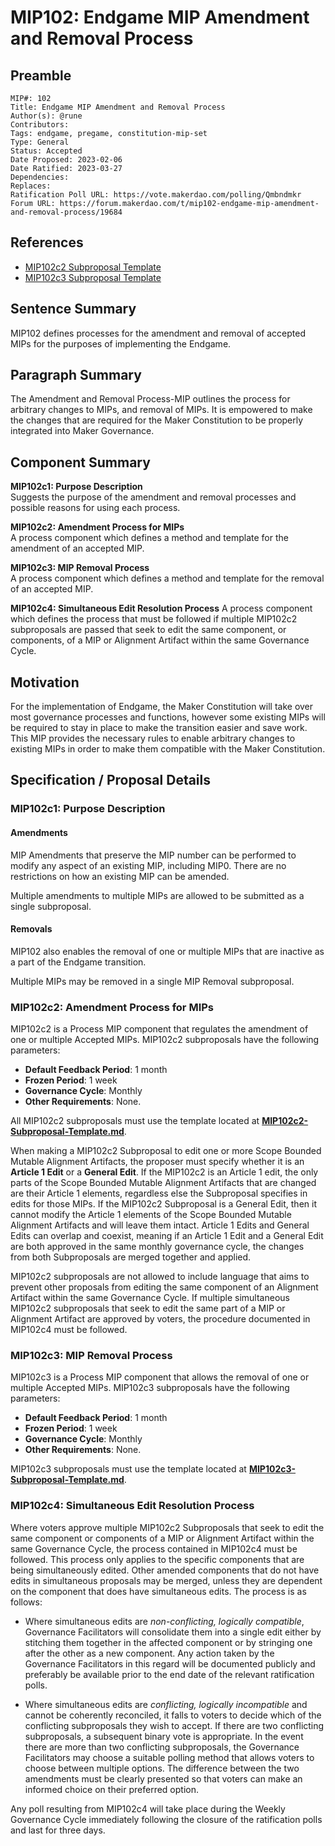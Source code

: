 # MIP102: Endgame MIP Amendment and Removal Process

## Preamble

```
MIP#: 102
Title: Endgame MIP Amendment and Removal Process
Author(s): @rune
Contributors:
Tags: endgame, pregame, constitution-mip-set
Type: General
Status: Accepted
Date Proposed: 2023-02-06
Date Ratified: 2023-03-27
Dependencies:
Replaces:
Ratification Poll URL: https://vote.makerdao.com/polling/Qmbndmkr
Forum URL: https://forum.makerdao.com/t/mip102-endgame-mip-amendment-and-removal-process/19684
```

## References

* [MIP102c2 Subproposal Template](https://github.com/makerdao/mips/blob/master/MIP102/MIP102c2-Subproposal-Template.md)
* [MIP102c3 Subproposal Template](https://github.com/makerdao/mips/blob/master/MIP102/MIP102c3-Subproposal-Template.md)

## Sentence Summary

MIP102 defines processes for the amendment and removal of accepted MIPs for the purposes of implementing the Endgame.

## Paragraph Summary

The Amendment and Removal Process-MIP outlines the process for arbitrary changes to MIPs, and removal of MIPs. It is empowered to make the changes that are required for the Maker Constitution to be properly integrated into Maker Governance.

## Component Summary

**MIP102c1: Purpose Description**  
Suggests the purpose of the amendment and removal processes and possible reasons for using each process.

**MIP102c2: Amendment Process for MIPs**  
A process component which defines a method and template for the amendment of an accepted MIP.

**MIP102c3: MIP Removal Process**  
A process component which defines a method and template for the removal of an accepted MIP.

**MIP102c4: Simultaneous Edit Resolution Process**
A process component which defines the process that must be followed if multiple MIP102c2 subproposals are passed that seek to edit the same component, or components, of a MIP or Alignment Artifact within the same Governance Cycle.

## Motivation

For the implementation of Endgame, the Maker Constitution will take over most governance processes and functions, however some existing MIPs will be required to stay in place to make the transition easier and save work. This MIP provides the necessary rules to enable arbitrary changes to existing MIPs in order to make them compatible with the Maker Constitution.

## Specification / Proposal Details

### MIP102c1: Purpose Description

#### Amendments
MIP Amendments that preserve the MIP number can be performed to modify any aspect of an existing MIP, including MIP0. There are no restrictions on how an existing MIP can be amended.

Multiple amendments to multiple MIPs are allowed to be submitted as a single subproposal.

#### Removals

MIP102 also enables the removal of one or multiple MIPs that are inactive as a part of the Endgame transition.

Multiple MIPs may be removed in a single MIP Removal subproposal.

### MIP102c2: Amendment Process for MIPs

MIP102c2 is a Process MIP component that regulates the amendment of one or multiple Accepted MIPs. MIP102c2 subproposals have the following parameters:

- **Default Feedback Period**: 1 month
- **Frozen Period**: 1 week
- **Governance Cycle**: Monthly
- **Other Requirements**: None.

All MIP102c2 subproposals must use the template located at **[MIP102c2-Subproposal-Template.md](https://github.com/makerdao/mips/blob/master/MIP102/MIP102c2-Subproposal-Template.md)**.

When making a MIP102c2 Subproposal to edit one or more Scope Bounded Mutable Alignment Artifacts, the proposer must specify whether it is an **Article 1 Edit** or a **General Edit**. If the MIP102c2 is an Article 1 edit, the only parts of the Scope Bounded Mutable Alignment Artifacts that are changed are their Article 1 elements, regardless else the Subproposal specifies in edits for those MIPs. If the MIP102c2 Subproposal is a General Edit, then it cannot modify the Article 1 elements of the Scope Bounded Mutable Alignment Artifacts and will leave them intact. Article 1 Edits and General Edits can overlap and coexist, meaning if an Article 1 Edit and a General Edit are both approved in the same monthly governance cycle, the changes from both Subproposals are merged together and applied.

MIP102c2 subproposals are not allowed to include language that aims to prevent other proposals from editing the same component of an Alignment Artifact within the same Governance Cycle. If multiple simultaneous MIP102c2 subproposals that seek to edit the same part of a MIP or Alignment Artifact are approved by voters, the procedure documented in MIP102c4 must be followed.

### MIP102c3: MIP Removal Process

MIP102c3 is a Process MIP component that allows the removal of one or multiple Accepted MIPs. MIP102c3 subproposals have the following parameters:

- **Default Feedback Period**: 1 month
- **Frozen Period**: 1 week
- **Governance Cycle**: Monthly
- **Other Requirements**: None.

MIP102c3 subproposals must use the template located at **[MIP102c3-Subproposal-Template.md](https://github.com/makerdao/mips/blob/master/MIP102/MIP102c3-Subproposal-Template.md)**.

### MIP102c4: Simultaneous Edit Resolution Process

Where voters approve multiple MIP102c2 Subproposals that seek to edit the same component or components of a MIP or Alignment Artifact within the same Governance Cycle, the process contained in MIP102c4 must be followed. This process only applies to the specific components that are being simultaneously edited. Other amended components that do not have edits in simultaneous proposals may be merged, unless they are dependent on the component that does have simultaneous edits. The process is as follows:

- Where simultaneous edits are _non-conflicting, logically compatible_, Governance Facilitators will consolidate them into a single edit either by stitching them together in the affected component or by stringing one after the other as a new component. Any action taken by the Governance Facilitators in this regard will be documented publicly and preferably be available prior to the end date of the relevant ratification polls.

- Where simultaneous edits are _conflicting, logically incompatible_ and cannot be coherently reconciled, it falls to voters to decide which of the conflicting subproposals they wish to accept. If there are two conflicting subproposals, a subsequent binary vote is appropriate. In the event there are more than two conflicting subproposals, the Governance Facilitators may choose a suitable polling method that allows voters to choose between multiple options. The difference between the two amendments must be clearly presented so that voters can make an informed choice on their preferred option.

Any poll resulting from MIP102c4 will take place during the Weekly Governance Cycle immediately following the closure of the ratification polls and last for three days.

